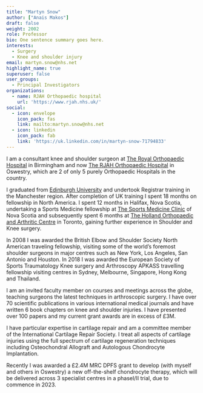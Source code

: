 ```yaml
---
title: "Martyn Snow"
author: ["Anais Makos"]
draft: false
weight: 2002
role: Professor
bio: One sentence summary goes here.
interests:
  - Surgery
  - Knee and shoulder injury
email: martyn.snow@nhs.net
highlight_name: true
superuser: false
user_groups:
  - Principal Investigators
organizations:
  - name: RJAH Orthopaedic hospital
    url: 'https://www.rjah.nhs.uk/'
social:
  - icon: envelope
    icon_pack: fas
    link: mailto:martyn.snow@nhs.net
  - icon: linkedin
    icon_pack: fab
    link: 'https://uk.linkedin.com/in/martyn-snow-71794833'
---
```


I am a consultant knee and shoulder surgeon at [The Royal Orthopaedic Hospital](https://www.roh.nhs.uk/) in Birmingham and now [The RJAH Orthopaedic Hospital](https://www.rjah.nhs.uk/) in Oswestry, which are 2 of only 5 purely Orthopaedic Hospitals in the country.

I graduated from [Edinburgh University](https://www.ed.ac.uk/) and undertook Registrar training in the Manchester region. After completion of UK training I spent 18 months on fellowship in North America. I spent 12 months in Halifax, Nova Scotia, undertaking a Sports Medicine fellowship at [The Sports Medicine Clinic](https://www.arthritisandinjurycare.com/sport-medicine-halifax/) of Nova Scotia and subsequently spent 6 months at [The Holland Orthopaedic and Arthritic Centre](https://https://sunnybrook.ca/) in Toronto, gaining further experience in Shoulder and Knee surgery. 

In 2008 I was awarded the British Elbow and Shoulder Society North American traveling fellowship, visiting some of the world’s foremost shoulder surgeons in major centres such as New York, Los Angeles, San Antonio and Houston. In 2018 I was awarded the European Society of Sports Traumatology Knee surgery and Arthroscopy APKASS travelling fellowship visiting centres in Sydney, Melbourne, Singapore, Hong Kong and Thailand. 

I am an invited faculty member on courses and meetings across the globe, teaching surgeons the latest techniques in arthroscopic surgery. I have over 70 scientific publications in various international medical journals and have written 6 book chapters on knee and shoulder injuries. I have presented over 100 papers and my current grant awards are in excess of £3M. 

I have particular expertise in cartilage repair and am a committee member of the International Cartilage Repair Society. I treat all aspects of cartilage injuries using the full spectrum of cartilage regeneration techniques including Osteochondral Allograft and Autologous Chondrocyte Implantation.

Recently I was awarded a £2.4M MRC DPFS grant to develop (with myself and others in Oswestry) a new off-the-shelf chondrocyte therapy, which will be delivered across 3 specialist centres in a phaseI/II trial, due to commence in 2023.
